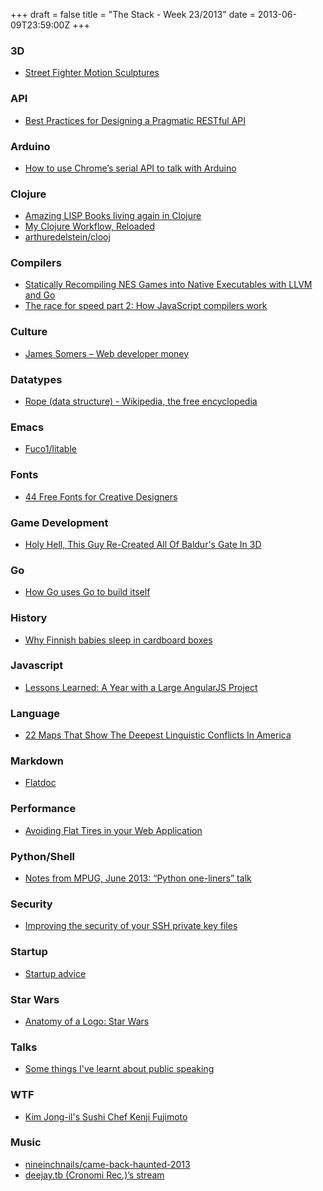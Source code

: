 +++
draft = false
title = "The Stack - Week 23/2013"
date = 2013-06-09T23:59:00Z
+++



### 3D

 - [Street Fighter Motion Sculptures][streetfightermotionsculptureshypebeast]

[streetfightermotionsculptureshypebeast]: http://hypebeast.com/2013/5/street-fighter-motion-sculptures


### API

 - [Best Practices for Designing a Pragmatic RESTful API][bestpracticesfordesigningapragmaticrestfulapivinaysahni]

[bestpracticesfordesigningapragmaticrestfulapivinaysahni]: http://www.vinaysahni.com/best-practices-for-a-pragmatic-restful-api?hn#authentication


### Arduino

 - [How to use Chrome’s serial API to talk with Arduino][arduinoblogblogarchivehowtousechromesserialapitotalkwitharduino]

[arduinoblogblogarchivehowtousechromesserialapitotalkwitharduino]: http://blog.arduino.cc/2013/06/03/how-to-use-chromes-serial-api/


### Clojure

 - [Amazing LISP Books living again in Clojure][amazinglispbookslivingagaininclojurejumbleagilemanuals]
 - [My Clojure Workflow, Reloaded][myclojureworkflowreloaded]
 - [arthuredelstein/clooj][arthuredelsteincloojgithub]

[amazinglispbookslivingagaininclojurejumbleagilemanuals]: http://juliangamble.com/blog/2012/07/13/amazing-lisp-books-living-again-in-clojure/
[myclojureworkflowreloaded]: https://news.ycombinator.com/item?id=5819487
[arthuredelsteincloojgithub]: https://github.com/arthuredelstein/clooj


### Compilers

 - [Statically Recompiling NES Games into Native Executables with LLVM and Go][staticallyrecompilingnesgamesintonativeexecutableswithllvmandgoandrewkelley]
 - [The race for speed part 2: How JavaScript compilers work][theraceforspeedpart2howjavascriptcompilersworkcreativejs]

[staticallyrecompilingnesgamesintonativeexecutableswithllvmandgoandrewkelley]: http://andrewkelley.me/post/jamulator.html
[theraceforspeedpart2howjavascriptcompilersworkcreativejs]: http://creativejs.com/2013/06/the-race-for-speed-part-2-how-javascript-compilers-work/


### Culture

 - [James Somers – Web developer money][jamessomerswebdevelopermoney]

[jamessomerswebdevelopermoney]: http://www.aeonmagazine.com/living-together/james-somers-web-developer-money/


### Datatypes

 - [Rope (data structure) - Wikipedia, the free encyclopedia][ropedatastructurewikipediathefreeencyclopedia]

[ropedatastructurewikipediathefreeencyclopedia]: http://en.wikipedia.org/wiki/Rope_%28data_structure%29


### Emacs

 - [Fuco1/litable][fuco1litablegithub]

[fuco1litablegithub]: https://github.com/Fuco1/litable


### Fonts

 - [44 Free Fonts for Creative Designers][maximumquality44freefontsforcreativedesignersnoupe]

[maximumquality44freefontsforcreativedesignersnoupe]: http://www.noupe.com/fonts/maximum-quality-44-free-fonts-for-creative-designers-76945.html


### Game Development

 - [Holy Hell, This Guy Re-Created All Of Baldur's Gate In 3D][holyhellthisguyrecreatedallofbaldursgatein3d]

[holyhellthisguyrecreatedallofbaldursgatein3d]: http://kotaku.com/holy-hell-this-guy-re-created-all-of-baldurs-gate-in-511489475


### Go

 - [How Go uses Go to build itself][howgousesgotobuilditselfdavecheney]

[howgousesgotobuilditselfdavecheney]: http://dave.cheney.net/2013/06/04/how-go-uses-go-to-build-itself


### History

 - [Why Finnish babies sleep in cardboard boxes][bbcnewswhyfinnishbabiessleepincardboardboxes]

[bbcnewswhyfinnishbabiessleepincardboardboxes]: http://www.bbc.co.uk/news/magazine-22751415


### Javascript

 - [Lessons Learned: A Year with a Large AngularJS Project][lessonslearnedayearwithalargeangularjsprojectjhooks]

[lessonslearnedayearwithalargeangularjsprojectjhooks]: http://joelhooks.com/blog/2013/05/22/lessons-learned-kicking-off-an-angularjs-project/


### Language

 - [22 Maps That Show The Deepest Linguistic Conflicts In America][22mapsthatshowthedeepestlinguisticconflictsinamericabusinessinsider]

[22mapsthatshowthedeepestlinguisticconflictsinamericabusinessinsider]: http://www.businessinsider.com/22-maps-that-show-the-deepest-linguistic-conflicts-in-america-2013-6?op=1#ixzz2VORxYCr9


### Markdown

 - [Flatdoc][flatdoc]

[flatdoc]: http://ricostacruz.com/flatdoc/


### Performance

 - [Avoiding Flat Tires in your Web Application][avoidingflattiresinyourwebapplicationphase2]

[avoidingflattiresinyourwebapplicationphase2]: http://www.phase2technology.com/blog/avoiding-flat-tires-in-your-web-application/


### Python/Shell

 - [Notes from MPUG, June 2013: “Python one-liners” talk][notesfrommpugjune2013pythononelinerstalkcuriousvenn]

[notesfrommpugjune2013pythononelinerstalkcuriousvenn]: http://www.curiousvenn.com/?p=353


### Security

 - [Improving the security of your SSH private key files][improvingthesecurityofyoursshprivatekeyfiles]

[improvingthesecurityofyoursshprivatekeyfiles]: https://news.ycombinator.com/item?id=5763581


### Startup

 - [Startup advice][startupadvice]

[startupadvice]: https://news.ycombinator.com/item?id=5814888


### Star Wars

 - [Anatomy of a Logo: Star Wars][tenthletterofthealphabetanatomyofalogostarwars]

[tenthletterofthealphabetanatomyofalogostarwars]: http://alphabettenthletter.blogspot.de/2013/05/anatomy-of-logo-star-wars.html


### Talks

 - [Some things I've learnt about public speaking][somethingsivelearntaboutpublicspeaking]

[somethingsivelearntaboutpublicspeaking]: https://news.ycombinator.com/item?id=5816316


### WTF

 - [Kim Jong-il's Sushi Chef Kenji Fujimoto][kimjongilssushichefkenjifujimotonewsmakersgq]

[kimjongilssushichefkenjifujimotonewsmakersgq]: http://www.gq.com/news-politics/newsmakers/201306/kim-jong-il-sushi-chef-kenji-fujimoto-adam-johnson-2013?printable=true

### Music

 - [nineinchnails/came-back-haunted-2013][soundcloudheartheworldssounds]
 - [deejay.tb (Cronomi Rec.)’s stream][deejaytbcronomirecsstreamonsoundcloudheartheworldssounds]

[soundcloudheartheworldssounds]: http://soundcloud.com/nineinchnails/came-back-haunted-2013
[deejaytbcronomirecsstreamonsoundcloudheartheworldssounds]: https://soundcloud.com/deejay-tb
